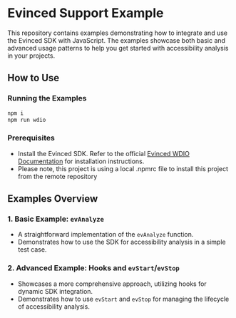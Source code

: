 # Evinced Support Example

This repository contains examples demonstrating how to integrate and use the Evinced SDK with JavaScript. The examples showcase both basic and advanced usage patterns to help you get started with accessibility analysis in your projects.

## How to Use

### Running the Examples
```bash
npm i
npm run wdio
```

### Prerequisites
- Install the Evinced SDK. Refer to the official [Evinced WDIO Documentation](https://developer.evinced.com/sdks-for-web-apps/webdriverio-sdk) for installation instructions.
- Please note, this project is using a local .npmrc file to install this project from the remote repository

## Examples Overview

### 1. **Basic Example: `evAnalyze`**
   - A straightforward implementation of the `evAnalyze` function.
   - Demonstrates how to use the SDK for accessibility analysis in a simple test case.

### 2. **Advanced Example: Hooks and `evStart`/`evStop`**
   - Showcases a more comprehensive approach, utilizing hooks for dynamic SDK integration.
   - Demonstrates how to use `evStart` and `evStop` for managing the lifecycle of accessibility analysis.
